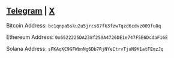 ## <a href="https://t.me/se2aphim" target="_blank">Telegram</a> | <a href="https://x.com/se2aphim" target="_blank">X</a>   

<span>Bitcoin Address:</span>
`bc1qnpa5sku2u5jrcs87fk3fzw7qzd6cdvz009fu8q`

<span>Ethereum Address:</span>
`0x6522225DA238f259A4726DE1e747F5E6DcdaF16E`

<span>Solana Address:</span>
`sFKAqKC9GFWbnNg6Db7RjNYeCtrvTjuN9K1atFEmzJq`


